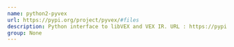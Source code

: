 ```yaml
---
name: python2-pyvex
url: https://pypi.org/project/pyvex/#files
description: Python interface to libVEX and VEX IR. URL : https://pypi.org/project/pyvex/#files Groups : None
group: None
---
```

